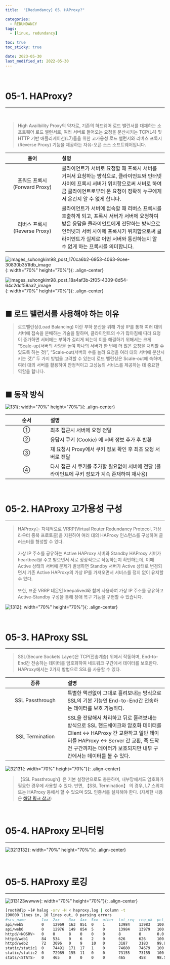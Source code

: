 ```yaml
---
title:  "[Redundancy] 05. HAProxy?"

categories:
  - REDUNDANCY
tags:
  - [linux, redundancy]

toc: true
toc_sticky: true

date: 2023-05-30
last_modified_at: 2022-05-30
---
```

<br>

# 05-1. HAProxy?
---

<style>
table {
    font-size: 12pt;
}
table th:first-of-type {
    width: 5%;
}
table th:nth-of-type(2) {
    width: 15%;
}
table th:nth-of-type(3) {
    width: 50%;
}
table th:nth-of-type(4) {
    width: 30%;
}
big {
    font-size: 18pt;
}
small { 
    font-size: 18px 
}
</style>

<br>

> High Availbility Proxy의 약자로, 기존의 하드웨어 로드 밸런서를 대체하는 소프트웨어 로드 밸런서로, 여러 서버로 들어오는 요청을 분산시키는 TCP(L4) 및 HTTP 기반 애플리케이션(L7)들을 위한 고가용성 로드 밸런서와 리버스 프록시(Reverse Proxy) 기능을 제공하는 자유-오픈 소스 소프트웨어입니다.

| 용어 | 설명 |
| :---: | :--- |
| 포워드 프록시(Forward Proxy) | 클라이언트가 서버로 요청할 때 프록시 서버를 거쳐서 요청하는 방식으로, 클라이언트와 인터넷 사이에 프록시 서버가 위치함으로써 서버로 하여금 클라이언트로부터 온 요청이 정확히 누구에게서 온건지 알 수 없게 합니다. |
| 리버스 프록시(Reverse Proxy) | 클라이언트가 서버에 접속할 때 리버스 프록시를 호출하게 되고, 프록시 서버가 서버에 요청하여 받은 응답을 클라이언트에게 전달하는 방식으로 인터넷과 서버 사이에 프록시가 위치함으로써 클라이언트가 실제로 어떤 서버와 통신하는지 알 수 없게 하는 프록시를 의미합니다. |

![images_suhongkim98_post_170ca6b2-6953-4063-9cee-30830b351fdb_image](https://github.com/revenge1005/System-Redundancy/assets/42735894/735fbefa-d0a4-4a75-b366-0918228ee806){: width="70%" height="70%"}{: .align-center}

![images_suhongkim98_post_18a4af3b-2f05-4309-8d54-64c2dcf59aa2_image](https://github.com/revenge1005/System-Redundancy/assets/42735894/87adc71b-a02c-4e7f-bc9f-140db647ab50){: width="70%" height="70%"}{: .align-center}

<br>

<big> **■ 로드 밸런서를 사용해야 하는 이유** </big> <br>

> 로드밸런싱(Load Balancing) 이란 부하 분산을 위해 가상 IP를 통해 여러 대의 서버에 접속을 분배하는 기술을 말하며, 클라이언트의 수가 많아짐에 따라 요청이 증가하면 서버에는 부하가 걸리게 되는데 이를 해결하기 위해서는 크게 “Scale-up(서버의 사양을 높여 하나의 서버가 한 번에 더 많은 요청을 처리할 수 있도록 하는 것)”, “Scale-out(서버의 수를 늘려 요청을 여러 대의 서버에 분산시키는 것)” 두 가지 방법을 고려할 수 있는데 로드 밸런싱은 Scale-out에 속하며, 여러 대의 서버를 활용하여 안정적이고 고성능의 서비스를 제공하는 데 중요한 역할을 합니다.

<br>

<big> **■ 동작 방식** </big> <br>

![131](https://github.com/revenge1005/System-Redundancy/assets/42735894/fd375c40-79c0-4a16-b6a5-1c0a0fdd2bdf){: width="70%" height="70%"}{: .align-center}

| 순서 | 설명 |
| :---: | :--- |
| ① | 최초 접근시 서버에 요청 전달 |
| ② | 응답시 쿠키 (Cookie) 에 서버 정보 추가 후 반환 |
| ③ | 재 요청시 Proxy에서 쿠키 정보 확인 후 최초 요청 서버로 전달 |
| ④ | 다시 접근 시 쿠키를 추가할 필요없이 서버에 전달 (클라이언트에 쿠키 정보가 계속 존재하여 재사용) |

<br>

# 05-2. HAProxy 고가용성 구성
---

> HAProxy는 자체적으로 VRRP(Virtual Router Redundancy Protocol, 가상 라우터 중복 프로토콜)을 지원하여 여러 대의 HAProxy 인스턴스를 구성하여 클러스터를 형성할 수 있다. <br><br> 가상 IP 주소를 공유하는 Active HAProxy 서버와 Standby HAProxy 서버가 heartbeat을 주고 받으면서 서로 정상적으로 작동하는지 확인하는데, 이때 Active 상태의 서버에 문제가 발생하면 Standby 서버가 Active 상태로 변경되면서 기존 Active HAProxy의 가상 IP를 가져오면서 서비스를 정지 없이 유지할 수 있다. <br><br> 또한, 표준 VRRP 데몬인 keepalived와 함께 사용하여 가상 IP 주소를 공유하고 Active-Standby 구성을 통해 장애 복구 기능을 구현할 수 있습니다.

![1312](https://github.com/revenge1005/System-Redundancy/assets/42735894/69c2bfa9-f38f-4a62-88d2-bf8fe13fdaad){: width="70%" height="70%"}{: .align-center}

<br>

# 05-3. HAProxy SSL 
---

> SSL(Secure Sockets Layer)은 TCP(전송계층) 위에서 작동하며, End-to-End간 전송하는 데이터를 암호화하여 네트워크 구간에서 데이터를 보호한다. HAProxy에서는 2가지 방법으로 SSL을 사용할 수 있다.

| 종류 | 설명 |
| :---: | :--- |
| SSL Passthrough | 특별한 액션없이 그대로 흘려보내는 방식으로 SSL의 기본 기능인 End-to-End간 전송하는 데이터를 보호 가능하다. |
| SSL Termination | SSL을 전담해서 처리하고 뒤로 흘려보내는 방식으로 SSL 핸드쉐이크와 암호화 데이터를 Client <-> HAProxy 간 교환하고 일반 데이터를 HAProxy <-> Server 간 교환, 즉 도착 전 구간까지는 데이터가 보호되지만 내부 구간에서는 데이터를 볼 수 있다. |

![32131](https://github.com/revenge1005/System-Redundancy/assets/42735894/821ee751-2f02-4b7c-8879-6996ae30eeab){: width="70%" height="70%"}{: .align-center}

> 【SSL Passthrough】은 기본 설정만으로도 충분하며, 내부망에서도 암호화가 필요한 경우에 사용할 수 있다. 반면, 【SSL Termination】 의 경우, L7 스위치 또는 HAProxy 등에서 할 수 있으며 SSL 인증서를 설치해야 한다. (자세한 내용은 [해당 링크 참고](https://www.haproxy.com/blog/haproxy-ssl-termination))

<br>

# 05-4. HAProxy 모니터링 
---

![3213132](https://github.com/revenge1005/System-Redundancy/assets/42735894/f9db3316-668b-4c9f-b7ef-a1e056448428){: width="70%" height="70%"}{: .align-center}

<br>

# 05-5. HAProxy 로깅
---

![313123wwww](https://github.com/revenge1005/System-Redundancy/assets/42735894/f5f3a075-8f1c-4e27-88aa-096cf90fa5dd){: width="70%" height="70%"}{: .align-center}

```bash
[root@dlp ~]# halog -srv -H < haproxy.log | column -t
190000 lines in, 10 lines out, 0 parsing errors
#srv_name       1xx  2xx    3xx  4xx  5xx  other  tot_req  req_ok  pct_ok  avg_ct  avg_rt
api/web5        0    12969  163  851  0    1      13984    13983   100.0   0       60
api/web6        0    12976  149  854  5    0      13984    13979   100.0   1       150
httpd/<NOSRV>   0    0      8    0    0    0      8        0       0.0     0       0
httpd/web1      84   534    0    6    2    0      626      626     100.0   0       342
httpd/web2      72   3096   0    9    10   0      3187     3183    99.9    1       1509
static/static1  0    74491  171  17   1    0      74680    74679   100.0   0       2
static/static2  0    72989  155  11   0    0      73155    73155   100.0   1       4
stats/<STATS>   0    465    0    0    0    0      465      458     98.5    0       0
```